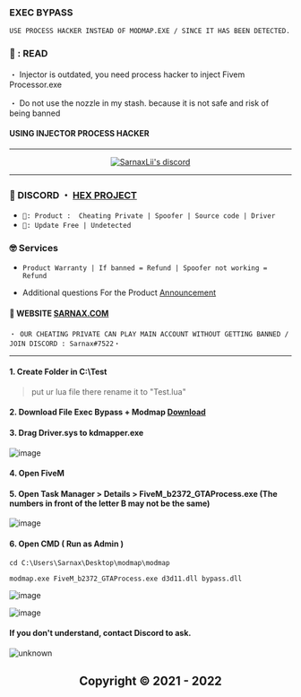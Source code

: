 ### EXEC BYPASS
```sh-session
USE PROCESS HACKER INSTEAD OF MODMAP.EXE / SINCE IT HAS BEEN DETECTED.
````
 

### 📌  : READ

・ Injector is outdated, you need process hacker to inject Fivem Processor.exe 

・ Do not use the nozzle in my stash. because it is not safe and risk of being banned

#### USING INJECTOR PROCESS HACKER
***
  <p align="center">
    <a href="https://discord.com/users/943374631644045363">
        <img title="Sarnax discord" alt="SarnaxLii's discord" src="https://discord.c99.nl/widget/theme-3/943374631644045363.png"/>
    </a>
</p>
 

***
 
### 💬 DISCORD ・ [HEX PROJECT](https://discord.gg/MBTkVcJefp) 


* ` 🛒: Product :  Cheating Private | Spoofer | Source code | Driver `
* ` 📌: Update Free | Undetected ` 

### 🤓 Services 

* ` Product Warranty | If banned = Refund | Spoofer not working = Refund `

- Additional questions For the Product [Announcement](https://github.com/SarnaxLii/Announcement)

#### 📝 WEBSITE [SARNAX.COM](https://sarnax.xyz)

 ```sh-session
・ OUR CHEATING PRIVATE CAN PLAY MAIN ACCOUNT WITHOUT GETTING BANNED / JOIN DISCORD : Sarnax#7522・ 
```                
***

#### 1. Create Folder in C:\Test
> put ur lua file there rename it to "Test.lua"


#### 2. Download File Exec Bypass + Modmap [Download](https://github.com/SarnaxLii/Exec-cmd/releases/tag/Fivem)

#### 3. Drag Driver.sys to kdmapper.exe
![image](https://user-images.githubusercontent.com/94861415/152669396-1e15edf2-48bf-453a-970d-d726ad4c15f6.png)

#### 4. Open FiveM 

#### 5. Open Task Manager > Details > FiveM_b2372_GTAProcess.exe (The numbers in front of the letter B may not be the same)
![image](https://user-images.githubusercontent.com/94861415/152669415-d7ec29c9-a5e3-4f15-88f4-dc2b5eb8f2c1.png)

#### 6. Open CMD ( Run as Admin )

```
cd C:\Users\Sarnax\Desktop\modmap\modmap
```


```
modmap.exe FiveM_b2372_GTAProcess.exe d3d11.dll bypass.dll
```

![image](https://user-images.githubusercontent.com/94861415/152669463-dccc0237-0dad-4d01-9d1d-432c0c0f98b0.png)

![image](https://user-images.githubusercontent.com/94861415/152669486-def2e29b-5982-44b3-99ad-680a1d151650.png)



#### If you don't understand, contact Discord to ask.

![unknown](https://user-images.githubusercontent.com/94861415/152669512-640736bc-7139-4097-9f5c-d51545ea64ee.png)



<h2 align="center"> Copyright © 2021 - 2022

